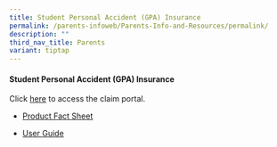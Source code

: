 ```yaml
---
title: Student Personal Accident (GPA) Insurance
permalink: /parents-infoweb/Parents-Info-and-Resources/permalink/
description: ""
third_nav_title: Parents
variant: tiptap
---
```

<h4>Student Personal Accident (GPA) Insurance</h4>
<p>Click <a href="https://studentgpa.incomegroupins.com.sg/#/" rel="noopener noreferrer nofollow" target="_blank">here</a> to
access the claim portal.</p>
<ul data-tight="true" class="tight">
<li>
<p><a href="/files/MOE_Student_Product_Fact_Sheet.pdf" rel="noopener noreferrer nofollow" target="_blank">Product Fact Sheet</a>
</p>
</li>
<li>
<p><a href="/files/Student_GPA_User_Guide___Parent.pdf" rel="noopener noreferrer nofollow" target="_blank">User Guide</a>
</p>
</li>
</ul>
<p></p>